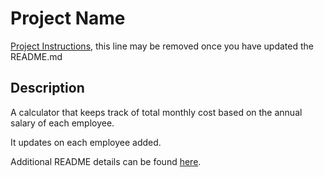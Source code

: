 # Project Name

[Project Instructions](./INSTRUCTIONS.md), this line may be removed once you have updated the README.md

## Description

A calculator that keeps track of total monthly cost based on the annual salary of each employee.

It updates on each employee added.

Additional README details can be found [here](https://github.com/PrimeAcademy/readme-template/blob/master/README.md).
